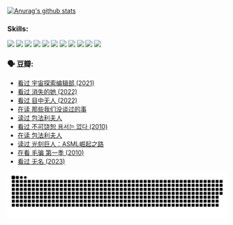 
[![Anurag's github stats](https://github-readme-stats.vercel.app/api?username=w940853815)](https://github.com/anuraghazra/github-readme-stats)

### Skills:

<code><img height="32" src="https://cdn.jsdelivr.net/npm/simple-icons@v5/icons/python.svg"></code>
<code><img height="32" src="https://cdn.jsdelivr.net/npm/simple-icons@v5/icons/javascript.svg"></code>
<code><img height="32" src="https://cdn.jsdelivr.net/npm/simple-icons@v5/icons/django.svg"></code>
<code><img height="32" src="https://cdn.jsdelivr.net/npm/simple-icons@v5/icons/flask.svg"></code>
<code><img height="32" src="https://cdn.jsdelivr.net/npm/simple-icons@v5/icons/vuetify.svg"></code>
<code><img height="32" src="https://cdn.jsdelivr.net/npm/simple-icons@v5/icons/git.svg"></code>
<code><img height="32" src="https://cdn.jsdelivr.net/npm/simple-icons@v5/icons/docker.svg"></code>
<code><img height="32" src="https://cdn.jsdelivr.net/npm/simple-icons@v5/icons/postgresql.svg"></code>
<code><img height="32" src="https://cdn.jsdelivr.net/npm/simple-icons@v5/icons/elasticsearch.svg"></code>
<code><img height="32" src="https://cdn.jsdelivr.net/npm/simple-icons@v5/icons/macos.svg"></code>
<code><img height="32" src="https://cdn.jsdelivr.net/npm/simple-icons@v5/icons/linux.svg"></code>

### 🗣 豆瓣:

<!-- DOUBAN-ACTIVITIES:START -->
- [看过 宇宙探索编辑部‎ (2021)](https://www.douban.com/people/136069238/status/4303985415/?_i=89617889)
- [看过 消失的她‎ (2022)](https://www.douban.com/people/136069238/status/4303303080/?_i=89617889)
- [看过 目中无人‎ (2022)](https://www.douban.com/people/136069238/status/4302529146/?_i=89617889)
- [在读 那些我们没谈过的事](https://www.douban.com/people/136069238/status/4299558707/?_i=89617889)
- [读过 包法利夫人](https://www.douban.com/people/136069238/status/4299557101/?_i=89617889)
- [看过 不可饶恕 용서는 없다‎ (2010)](https://www.douban.com/people/136069238/status/4295155066/?_i=89617889)
- [在读 包法利夫人](https://www.douban.com/people/136069238/status/4284119119/?_i=89617889)
- [读过 光刻巨人：ASML崛起之路](https://www.douban.com/people/136069238/status/4284118319/?_i=89617889)
- [在看 毛骗 第一季‎ (2010)](https://www.douban.com/people/136069238/status/4283708106/?_i=89617889)
- [看过 无名‎ (2023)](https://www.douban.com/people/136069238/status/4280654210/?_i=89617889)
<!-- DOUBAN-ACTIVITIES:END -->


![Snake animation](https://raw.githubusercontent.com/w940853815/w940853815/output/github-contribution-grid-snake.svg)

<!--
**w940853815/w940853815** is a ✨ _special_ ✨ repository because its `README.md` (this file) appears on your GitHub profile.

Here are some ideas to get you started:

- 🔭 I’m currently working on ...
- 🌱 I’m currently learning ...
- 👯 I’m looking to collaborate on ...
- 🤔 I’m looking for help with ...
- 💬 Ask me about ...
- 📫 How to reach me: ...
- 😄 Pronouns: ...
- ⚡ Fun fact: ...
-->
